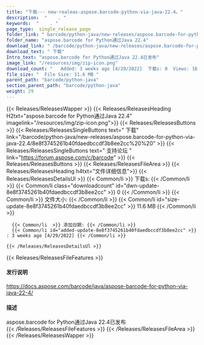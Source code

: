 ```yaml
---
title: "下载--- new-realeas-aspose.barcode-python-via-java-22.4。" 
description:  "    . " 
keywords:  "    . " 
page_type:  single_release_page
folder_link: " barcode/python-java/new-releases/aspose.barcode-for-python-via-java-22.4/"
folder_name: "aspose.barcode for Python通过Java 22.4"
download_link: " /barcode/python-java/new-releases/aspose.barcode-for-python-via-java-22.4/8e8f3745261b40fdaedbccdf3b8ee2cc"
download_text: " 下载"
Intro_text: "aspose.barcode for Python通过Java 22.4已发布"
image_link: "/resources/img/zip-icon.png"
download_count: "   Added: 3 weeks ago [4/29/2022]  下载s: 0  Views: 16"
file_size: "  File Size: 11.6 MB "
parent_path: "barcode/python-java"
section_parent_path: "barcode/python-java"
weight: 29
---
```


{{< Releases/ReleasesWapper >}}
  {{< Releases/ReleasesHeading H2txt="aspose.barcode for Python通过Java 22.4" imagelink="/resources/img/zip-icon.png">}}
  {{< Releases/ReleasesButtons >}}
    {{< Releases/ReleasesSingleButtons text=" 下载" link="/barcode/python-java/new-releases/aspose.barcode-for-python-via-java-22.4/8e8f3745261b40fdaedbccdf3b8ee2cc%20%20" >}}
    {{< Releases/ReleasesSingleButtons text=" 支持论坛 " link="https://forum.aspose.com/c/barcode" >}}
  {{< Releases/ReleasesButtons >}}
  {{< Releases/ReleasesFileArea >}}
    {{< Releases/ReleasesHeading h4txt="文件详细信息">}}
    {{< Releases/ReleasesDetailsUl >}}
            {{< Common/li  >}} 下载s: {{< /Common/li >}} 
      {{< Common/li class="downloadcount" id="dwn-update-8e8f3745261b40fdaedbccdf3b8ee2cc" >}} 0 {{< /Common/li >}} 
      {{< Common/li  >}} 文件大小: {{< /Common/li >}} 
      {{< Common/li id="size-update-8e8f3745261b40fdaedbccdf3b8ee2cc" >}} 11.6 MB {{< /Common/li >}} 


      {{< Common/li  >}} 添加日期: {{< /Common/li >}} 
      {{< Common/li id="added-update-8e8f3745261b40fdaedbccdf3b8ee2cc" >}} : 3 weeks ago [4/29/2022] {{< /Common/li >}} 

    {{< /Releases/ReleasesDetailsUl >}}

  {{< Releases/ReleasesFileFeatures >}}
      <h4>发行说明</h4><div><a href="https://docs.aspose.com/barcode/java/aspose-barcode-for-python-via-java-22-4/">https://docs.aspose.com/barcode/java/aspose-barcode-for-python-via-java-22-4/</a></div><h4>描述</h4><div class="HTMLDescription">aspose.barcode for Python通过Java 22.4已发布</div>
  {{< /Releases/ReleasesFileFeatures >}}
 {{< /Releases/ReleasesFileArea >}}
{{< /Releases/ReleasesWapper >}}


